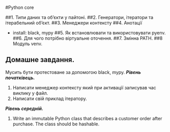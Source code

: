 #Python core

##1. Типи даних та обʼєкти у пайтоні.
##2. Генератори, ітератори та ітерабельний обʼєкт.
##3. Менеджери контексту
##4. Анотації
- install: black, mypy
##5. Як встановлювати та використовувати pyenv.
##6. Для чого потрібно віртуальне оточення.
##7. Змінна PATH.
##8 Модуль venv.

## Домашне завдання.
Мусить бути протестоване за допомогою black, mypy.
 **_Рівень початківець._**
1. Написати менеджер контексту який при активації записував час виклику у файл.
2. Написати свій приклад ітератору.

**_Рівень середній._**
1. Write an immutable Python class that describes a customer order after purchase.
The class should be hashable.   


